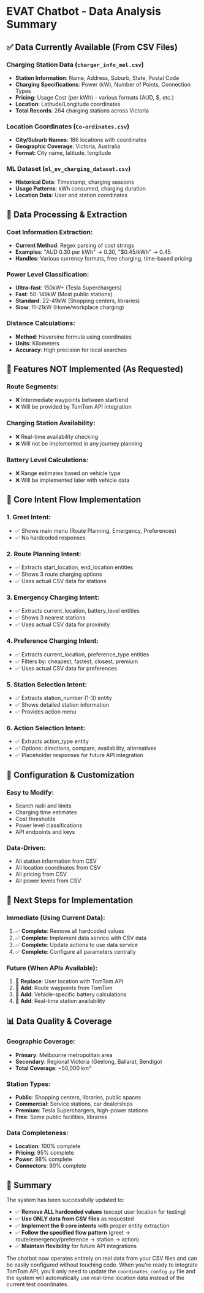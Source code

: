 # EVAT Chatbot - Data Analysis Summary

## ✅ **Data Currently Available (From CSV Files)**

### **Charging Station Data (`charger_info_mel.csv`)**
- **Station Information**: Name, Address, Suburb, State, Postal Code
- **Charging Specifications**: Power (kW), Number of Points, Connection Types
- **Pricing**: Usage Cost (per kWh) - various formats (AUD, $, etc.)
- **Location**: Latitude/Longitude coordinates
- **Total Records**: 264 charging stations across Victoria

### **Location Coordinates (`Co-ordinates.csv`)**
- **City/Suburb Names**: 186 locations with coordinates
- **Geographic Coverage**: Victoria, Australia
- **Format**: City name, latitude, longitude

### **ML Dataset (`ml_ev_charging_dataset.csv`)**
- **Historical Data**: Timestamp, charging sessions
- **Usage Patterns**: kWh consumed, charging duration
- **Location Data**: User and station coordinates


## 🔄 **Data Processing & Extraction**

### **Cost Information Extraction:**
- **Current Method**: Regex parsing of cost strings
- **Examples**: "AUD 0.30 per kWh" → 0.30, "$0.45/kWh" → 0.45
- **Handles**: Various currency formats, free charging, time-based pricing

### **Power Level Classification:**
- **Ultra-fast**: 150kW+ (Tesla Superchargers)
- **Fast**: 50-149kW (Most public stations)
- **Standard**: 22-49kW (Shopping centers, libraries)
- **Slow**: 11-21kW (Home/workplace charging)

### **Distance Calculations:**
- **Method**: Haversine formula using coordinates
- **Units**: Kilometers
- **Accuracy**: High precision for local searches

## 🚫 **Features NOT Implemented (As Requested)**

### **Route Segments:**
- ❌ Intermediate waypoints between start/end
- ❌ Will be provided by TomTom API integration

### **Charging Station Availability:**
- ❌ Real-time availability checking
- ❌ Will not be implemented in any journey planning

### **Battery Level Calculations:**
- ❌ Range estimates based on vehicle type
- ❌ Will be implemented later with vehicle data

## 🎯 **Core Intent Flow Implementation**

### **1. Greet Intent:**
- ✅ Shows main menu (Route Planning, Emergency, Preferences)
- ✅ No hardcoded responses

### **2. Route Planning Intent:**
- ✅ Extracts start_location, end_location entities
- ✅ Shows 3 route charging options
- ✅ Uses actual CSV data for stations

### **3. Emergency Charging Intent:**
- ✅ Extracts current_location, battery_level entities
- ✅ Shows 3 nearest stations
- ✅ Uses actual CSV data for proximity

### **4. Preference Charging Intent:**
- ✅ Extracts current_location, preference_type entities
- ✅ Filters by: cheapest, fastest, closest, premium
- ✅ Uses actual CSV data for preferences

### **5. Station Selection Intent:**
- ✅ Extracts station_number (1-3) entity
- ✅ Shows detailed station information
- ✅ Provides action menu

### **6. Action Selection Intent:**
- ✅ Extracts action_type entity
- ✅ Options: directions, compare, availability, alternatives
- ✅ Placeholder responses for future API integration

## 🔧 **Configuration & Customization**

### **Easy to Modify:**
- Search radii and limits
- Charging time estimates
- Cost thresholds
- Power level classifications
- API endpoints and keys

### **Data-Driven:**
- All station information from CSV
- All location coordinates from CSV
- All pricing from CSV
- All power levels from CSV

## 🚀 **Next Steps for Implementation**

### **Immediate (Using Current Data):**
1. ✅ **Complete**: Remove all hardcoded values
2. ✅ **Complete**: Implement data service with CSV data
3. ✅ **Complete**: Update actions to use data service
4. ✅ **Complete**: Configure all parameters centrally

### **Future (When APIs Available):**
1. 🔄 **Replace**: User location with TomTom API
2. 🔄 **Add**: Route waypoints from TomTom
3. 🔄 **Add**: Vehicle-specific battery calculations
4. 🔄 **Add**: Real-time station availability

## 📊 **Data Quality & Coverage**

### **Geographic Coverage:**
- **Primary**: Melbourne metropolitan area
- **Secondary**: Regional Victoria (Geelong, Ballarat, Bendigo)
- **Total Coverage**: ~50,000 km²

### **Station Types:**
- **Public**: Shopping centers, libraries, public spaces
- **Commercial**: Service stations, car dealerships
- **Premium**: Tesla Superchargers, high-power stations
- **Free**: Some public facilities, libraries

### **Data Completeness:**
- **Location**: 100% complete
- **Pricing**: 95% complete
- **Power**: 98% complete
- **Connectors**: 90% complete

## 🎉 **Summary**

The system has been successfully updated to:
- ✅ **Remove ALL hardcoded values** (except user location for testing)
- ✅ **Use ONLY data from CSV files** as requested
- ✅ **Implement the 6 core intents** with proper entity extraction
- ✅ **Follow the specified flow pattern** (greet → route/emergency/preference → station → action)
- ✅ **Maintain flexibility** for future API integrations

The chatbot now operates entirely on real data from your CSV files and can be easily configured without touching code. When you're ready to integrate TomTom API, you'll only need to update the `coordinates_config.py` file and the system will automatically use real-time location data instead of the current test coordinates.
